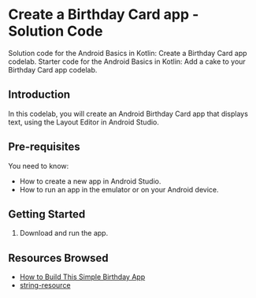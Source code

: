 Create a Birthday Card app - Solution Code
==========================================

Solution code for the Android Basics in Kotlin: Create a Birthday Card app codelab.
Starter code for the Android Basics in Kotlin: Add a cake to your Birthday Card app codelab.

Introduction
------------
In this codelab, you will create an Android Birthday Card app that displays text, 
using the Layout Editor in Android Studio.

Pre-requisites
--------------

You need to know:
- How to create a new app in Android Studio. 
- How to run an app in the emulator or on your Android device.


Getting Started
---------------

1. Download and run the app.

Resources Browsed 
-------------------
* [How to Build This Simple Birthday App](https://developer.android.com/codelabs/basic-android-kotlin-training-birthday-card-app?continue=https%3A%2F%2Fdeveloper.android.com%2Fcourses%2Fpathways%2Fandroid-basics-kotlin-three%23codelab-https%3A%2F%2Fdeveloper.android.com%2Fcodelabs%2Fbasic-android-kotlin-training-birthday-card-app#0)
* [string-resource](https://developer.android.com/guide/topics/resources/string-resource)
